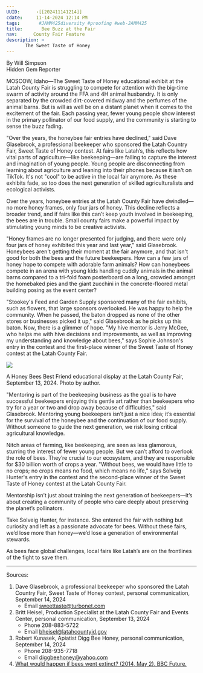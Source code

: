 ```yaml
---
UUID:      ›[[202411141214]] 
cdate:     11-14-2024 12:14 PM
tags:       #JAMM425diversity #proofing #web-JAMM425
title:       Bee Buzz at the Fair  
nav:      County Fair Feature
description: >
       The Sweet Taste of Honey
---
```

By Will Simpson  
Hidden Gem Reporter

MOSCOW, Idaho—The Sweet Taste of Honey educational exhibit at the Latah County Fair is struggling to compete for attention with the big-time swarm of activity around the  FFA and 4H animal husbandry. It is only separated by the crowded dirt-covered midway and the perfumes of the animal barns. But is will as well be on a distant planet when it comes to the excitement of the fair. Each passing year, fewer young people show interest in the primary pollinator of our food supply, and the community is starting to sense the buzz fading.

"Over the years, the honeybee fair entries have declined," said Dave Glasebrook, a professional beekeeper who sponsored the Latah Country Fair, Sweet Taste of Honey contest. At fairs like Latah’s, this reflects how vital parts of agriculture—like beekeeping—are failing to capture the interest and imagination of young people. Young people are disconnecting from learning about agriculture and leaning into their phones because it isn't on TikTok. It's not "cool" to be active in the local fair anymore. As these exhibits fade, so too does the next generation of skilled agriculturalists and ecological activists.

Over the years, honeybee entries at the Latah County Fair have dwindled—no more honey frames, only four jars of honey. This decline reflects a broader trend, and if fairs like this can’t keep youth involved in beekeeping, the bees are in trouble. Small county fairs make a powerful impact by stimulating young minds to be creative activists.

"Honey frames are no longer presented for judging, and there were only four jars of honey exhibited this year and last year," said Glasebrook. Honeybees aren't getting their moment at the fair anymore, and that isn't good for both the bees and the future beekeepers. How can a few jars of honey hope to compete with adorable farm animals? How can honeybees compete in an arena with young kids handling cuddly animals in the animal barns compared to a tri-fold foam posterboard on a long, crowded amongst the homebaked pies and the giant zucchini in the concrete-floored metal building posing as the event center?  

"Stookey's Feed and Garden Supply sponsored many of the fair exhibits, such as flowers, that large sponsors overlooked. He was happy to help the community. When he passed, the baton dropped as none of the other stores or businesses picked it up," said Glasebrook as he picks up this baton. Now, there is a glimmer of hope. "My hive mentor is Jerry McGee, who helps me with hive decisions and improvements, as well as improving my understanding and knowledge about bees," says Sophie Johnson's entry in the contest and the first-place winner of the Sweet Taste of Honey contest at the Latah County Fair.

![](bees.jpg)

A Honey Bees Best Friend educational display at the Latah County Fair, September 13, 2024. Photo by author.

"Mentoring is part of the beekeeping business as the goal is to have successful beekeepers enjoying this gentle art rather than beekeepers who try for a year or two and drop away because of difficulties," said Glasebrook. Mentoring young beekeepers isn’t just a nice idea; it’s essential for the survival of the honeybee and the continuation of our food supply. Without someone to guide the next generation, we risk losing critical agricultural knowledge.

Nitch areas of farming, like beekeeping, are seen as less glamorous, sturring the interest of fewer young people. But we can’t afford to overlook the role of bees. They’re crucial to our ecosystem, and they are responsible for $30 billion worth of crops a year. "Without bees, we would have little to no crops; no crops means no food, which means no life," says Solveig Hunter's entry in the contest and the second-place winner of the Sweet Taste of Honey contest at the Latah County Fair.

Mentorship isn’t just about training the next generation of beekeepers—it’s about creating a community of people who care deeply about preserving the planet’s pollinators.

Take Solveig Hunter, for instance. She entered the fair with nothing but curiosity and left as a passionate advocate for bees. Without these fairs, we’d lose more than honey—we’d lose a generation of environmental stewards.

As bees face global challenges, local fairs like Latah’s are on the frontlines of the fight to save them.

---
Sources:
1. Dave Glasebrook, a professional beekeeper who sponsored the Latah Country Fair, Sweet Taste of Honey contest, personal communication, September 14, 2024
   - Email sweettaste@turbonet.com
2. Britt Heisel, Production Specialist at the Latah County Fair and Events Center, personal communication, September 13, 2024
   - Phone 208-883-5722
   - Email bheisel@latahcountyid.gov
3. Robert Kunasek, Apiatist Digg Bee Honey, personal communication, September 14, 2024
   - Phone 208-935-7718
   - Email diggbeehoney@yahoo.com
4. [What would happen if bees went extinct? (2014, May 2). BBC Future.](https://www.bbc.com/future/article/20140502-what-if-bees-went-extinct) 
